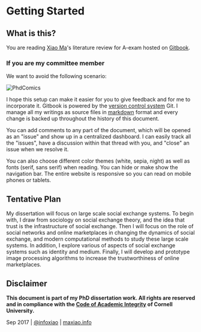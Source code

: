 Getting Started
===============

What is this?
-------------

You are reading [Xiao Ma](http://maxiao.info/about)'s literature review for A-exam hosted on [Gitbook](https://www.gitbook.com/about).

### If you are my committee member

We want to avoid the following scenario:

![PhdComics](https://raw.githubusercontent.com/infoxiao/lit/master/_static/img/phd101212s.gif)

I hope this setup can make it easier for you to give feedback and for me to incorporate it. Gitbook is powered by the [version control system](https://en.wikipedia.org/wiki/Version_control) Git. I manage all my writings as source files in [markdown](https://en.wikipedia.org/wiki/Markdown) format and every change is backed up throughout the history of this document.

You can add comments to any part of the document, which will be opened as an "issue" and show up in a centralized dashboard. I can easily track all the "issues", have a discussion within that thread with you, and "close" an issue when we resolve it.

You can also choose different color themes (white, sepia, night) as well as fonts (serif, sans serif) when reading. You can hide or make show the navigation bar. The entire website is responsive so you can read on mobile phones or tablets.

Tentative Plan
--------------

My dissertation will focus on large scale social exchange systems. To begin with, I draw from sociology on social exchange theory, and the idea that trust is the infrastructure of social exchange. Then I will focus on the role of social networks and online marketplaces in changing the dynamics of social exchange, and modern computational methods to study these large scale systems. In addition, I explore various of aspects of social exchange systems such as identity and medium. Finally, I will develop and prototype image processing algorithms to increase the trustworthiness of online marketplaces.

Disclaimer
----------

**This document is part of my PhD dissertation work. All rights are reserved and in compliance with the [Code of Academic Integrity](http://cuinfo.cornell.edu/aic.cfm) of Cornell University.**

Sep 2017 | [@infoxiao](https://www.twitter.com/infoxiao) | [maxiao.info](http://maxiao.info)
